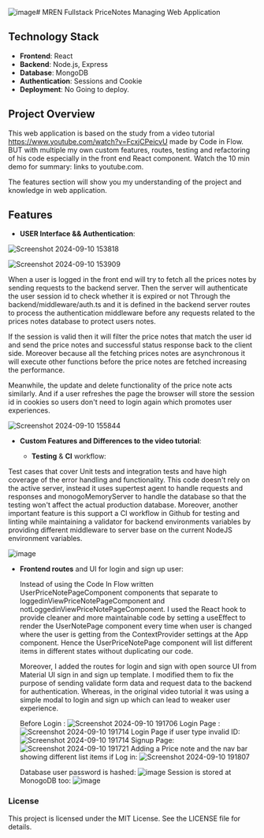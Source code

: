 ![image](https://github.com/user-attachments/assets/38a0a8e3-6916-454c-ae71-3695d5d4a21e)﻿# MREN Fullstack PriceNotes Managing Web Application

 ## Technology Stack

- **Frontend**: React
- **Backend**: Node.js, Express
- **Database**: MongoDB
- **Authentication**: Sessions and Cookie
- **Deployment**: No Going to deploy.

## Project Overview

This web application is based on the study from a video tutorial https://www.youtube.com/watch?v=FcxjCPeicvU made by Code in Flow.
BUT with multiple my own custom features, routes, testing and refactoring of his code especially in the front end React component.
Watch the 10 min demo for summary: links to youtube.com.


The features section will show you my understanding of the project and knowledge in web application.

## Features

- **USER Interface && Authentication**:

 ![Screenshot 2024-09-10 153818](https://github.com/user-attachments/assets/d21261c2-3ccc-4c9d-88fb-eb50a7d8dfd2)

![Screenshot 2024-09-10 153909](https://github.com/user-attachments/assets/e37d9ab8-ae42-46a1-a18d-8cb2ffa50973)

 When a user is logged in the front end will try to fetch all the prices notes by sending requests to the backend server. Then the server will authenticate the user session id to check whether it is expired or not Through the backend/middleware/auth.ts
 and it is defined in the backend server routes to process the authentication middleware before any requests related to the prices notes database to protect users notes.
 
 If the session is valid then it will filter the price notes that match the user id and send the price notes and successful status response back to the client side. Moreover because all the fetching prices notes are asynchronous it will execute other functions before the price notes are fetched increasing the performance.

 Meanwhile, the update and delete functionality of the price note acts similarly. And if a user refreshes the page the browser will store the session id in cookies so users don't need to login again which promotes user experiences.


 ![Screenshot 2024-09-10 155844](https://github.com/user-attachments/assets/9cbbd741-5a36-49e8-bffe-0a6701ac8e4d)


- **Custom Features and Differences to the video tutorial**:

   - **Testing** & **CI** workflow: 

Test cases that cover Unit tests and integration tests and have high coverage of the error handling and functionality. This code doesn't rely on the active server, instead it uses supertest agent to handle requests and responses and monogoMemoryServer to handle the database so that the testing won't affect the actual production database. Moreover, another important feature is this support a CI workflow in Github for testing and linting while maintaining a validator for backend environments variables by providing different middleware to server base on the current NodeJS environment variables.

![image](https://github.com/user-attachments/assets/c531d715-f3d6-400f-91c2-135b07edcfed)


   - **Frontend routes** and UI for login and sign up user:

      Instead of using the Code In Flow written UserPriceNotePageComponent components that separate to loggedinViewPriceNotePageComponent and notLoggedinViewPriceNotePageComponent. I used the React hook to provide cleaner and more maintainable code by setting a useEffect to render the UserNotePage component every time when user is changed where the user is getting from the ContextProvider settings at the App component. Hence the UserPriceNotePage component will list different items in different states without duplicating our code.

      Moreover, I added the routes for login and sign with open source UI from Material UI sign in and sign up template. I modified them to fix the purpose of sending validate form data and request data to the backend for authentication. Whereas, in the original video tutorial it was using a simple modal to login and sign up which can lead to weaker user experience.

     Before Login : ![Screenshot 2024-09-10 191706](https://github.com/user-attachments/assets/25327bcf-c29f-4cc3-8784-ec57ee2857b4)
     Login Page :![Screenshot 2024-09-10 191714](https://github.com/user-attachments/assets/27766564-f8c2-4519-a75b-77f4e209a83f)
     Login Page if user type invalid ID: ![Screenshot 2024-09-10 191714](https://github.com/user-attachments/assets/585b9dc5-6087-46db-af9a-e5c2dc9c07c1)
     Signup Page: ![Screenshot 2024-09-10 191721](https://github.com/user-attachments/assets/a3efaac8-8373-4156-a7b2-26aa2b2078ec)
     Adding a Price note and the nav bar showing different list items if Log in: ![Screenshot 2024-09-10 191807](https://github.com/user-attachments/assets/36f09e90-8835-413b-9f97-df7a354b04bd)
 
     Database user password is hashed: ![image](https://github.com/user-attachments/assets/324464f1-6fe7-4330-8c82-d561eb2f82d3)
     Session is stored at MonogoDB too: ![image](https://github.com/user-attachments/assets/ceefbfd6-f010-41ec-a699-bb7b4fd5791c)


### License
This project is licensed under the MIT License. See the LICENSE file for details.
